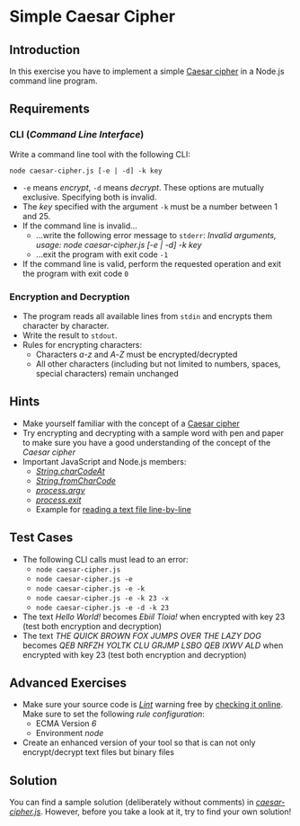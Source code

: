 # Simple Caesar Cipher

## Introduction

In this exercise you have to implement a simple [Caesar cipher](https://en.wikipedia.org/wiki/Caesar_cipher) in a Node.js command line program.

## Requirements

### CLI (*Command Line Interface*)

Write a command line tool with the following CLI:

`node caesar-cipher.js [-e | -d] -k key`

* `-e` means *encrypt*, `-d` means *decrypt*. These options are mutually exclusive. Specifying both is invalid.
* The *key* specified with the argument `-k` must be a number between 1 and 25.
* If the command line is invalid...
  * ...write the following error message to `stderr`: *Invalid arguments, usage: node caesar-cipher.js [-e | -d] -k key*
  * ...exit the program with exit code `-1`
* If the command line is valid, perform the requested operation and exit the program with exit code `0`

### Encryption and Decryption

* The program reads all available lines from `stdin` and encrypts them character by character.
* Write the result to `stdout`.
* Rules for encrypting characters:
  * Characters *a*-*z* and *A*-*Z* must be encrypted/decrypted
  * All other characters (including but not limited to numbers, spaces, special characters) remain unchanged

## Hints

* Make yourself familiar with the concept of a [Caesar cipher](https://en.wikipedia.org/wiki/Caesar_cipher)
* Try encrypting and decrypting with a sample word with pen and paper to make sure you have a good understanding of the concept of the *Caesar cipher*
* Important JavaScript and Node.js members:
  * [*String.charCodeAt*](https://developer.mozilla.org/en/docs/Web/JavaScript/Reference/Global_Objects/String/charCodeAt)
  * [*String.fromCharCode*](https://developer.mozilla.org/en-US/docs/Web/JavaScript/Reference/Global_Objects/String/fromCharCode)
  * [*process.argv*](https://nodejs.org/api/process.html#process_process_argv)
  * [*process.exit*](https://nodejs.org/api/process.html#process_process_exit_code)
  * Example for [reading a text file line-by-line](https://nodejs.org/api/readline.html#readline_example_read_file_stream_line_by_line)

## Test Cases

* The following CLI calls must lead to an error:
  * `node caesar-cipher.js`
  * `node caesar-cipher.js -e`
  * `node caesar-cipher.js -e -k`
  * `node caesar-cipher.js -e -k 23 -x`
  * `node caesar-cipher.js -e -d -k 23`
* The text *Hello World!* becomes *Ebiil Tloia!* when encrypted with key 23 (test both encryption and decryption)
* The text *THE QUICK BROWN FOX JUMPS OVER THE LAZY DOG* becomes *QEB NRFZH YOLTK CLU GRJMP LSBO QEB IXWV ALD* when encrypted with key 23 (test both encryption and decryption)

## Advanced Exercises

* Make sure your source code is [*Lint*](https://en.wikipedia.org/wiki/Lint_(software)) warning free by [checking it online](http://eslint.org/demo/). Make sure to set the following *rule configuration*:
  * ECMA Version *6*
  * Environment *node*
* Create an enhanced version of your tool so that is can not only encrypt/decrypt text files but binary files

## Solution

You can find a sample solution (deliberately without comments) in [*caesar-cipher.js*](caesar-cipher.js). However, before you take a look at it, try to find your own solution!
